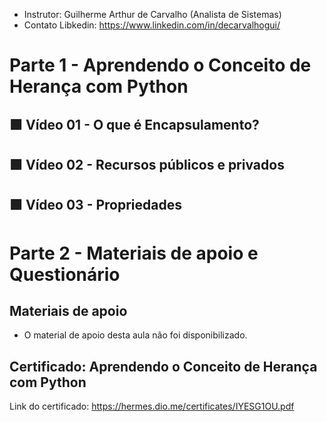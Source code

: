 - Instrutor: Guilherme Arthur de Carvalho (Analista de Sistemas)
- Contato Libkedin: https://www.linkedin.com/in/decarvalhogui/

# Parte 1 -  Aprendendo o Conceito de Herança com Python

## 🟩 Vídeo 01 - O que é Encapsulamento?

## 🟩 Vídeo 02 - Recursos públicos e privados

## 🟩 Vídeo 03 - Propriedades

# Parte 2 - Materiais de apoio e Questionário

## Materiais de apoio

- O material de apoio desta aula não foi disponibilizado.

## Certificado: Aprendendo o Conceito de Herança com Python
Link do certificado: https://hermes.dio.me/certificates/IYESG1OU.pdf